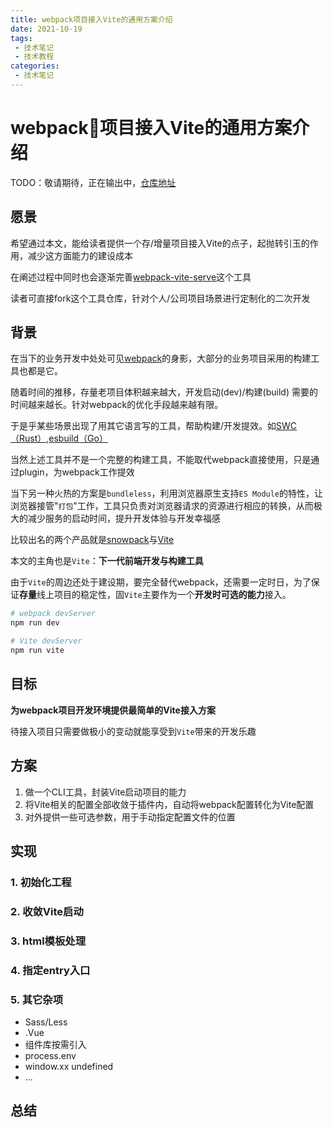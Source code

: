 ```yaml
---
title: webpack项目接入Vite的通用方案介绍
date: 2021-10-19
tags:
 - 技术笔记
 - 技术教程
categories:
 - 技术笔记
---
```

# webpack项目接入Vite的通用方案介绍

TODO：敬请期待，正在输出中，[仓库地址](https://github.com/ATQQ/webpack-vite-serve)

## 愿景
希望通过本文，能给读者提供一个存/增量项目接入Vite的点子，起抛转引玉的作用，减少这方面能力的建设成本

在阐述过程中同时也会逐渐完善[webpack-vite-serve](https://github.com/ATQQ/webpack-vite-serve)这个工具

读者可直接fork这个工具仓库，针对个人/公司项目场景进行定制化的二次开发

## 背景
在当下的业务开发中处处可见[webpack](https://webpack.docschina.org/concepts/)的身影，大部分的业务项目采用的构建工具也都是它。

随着时间的推移，存量老项目体积越来越大，开发启动(dev)/构建(build) 需要的时间越来越长。针对webpack的优化手段越来越有限。

于是乎某些场景出现了用其它语言写的工具，帮助构建/开发提效。如[SWC（Rust）](https://github.com/swc-project/swc),[esbuild（Go）](https://github.com/evanw/esbuild)

当然上述工具并不是一个完整的构建工具，不能取代webpack直接使用，只是通过plugin，为webpack工作提效

当下另一种火热的方案是`bundleless`，利用浏览器原生支持`ES Module`的特性，让浏览器接管"`打包`"工作，工具只负责对浏览器请求的资源进行相应的转换，从而极大的减少服务的启动时间，提升开发体验与开发幸福感

比较出名的两个产品就是[snowpack](https://github.com/snowpackjs/snowpack)与[Vite](https://github.com/vitejs/vite)

本文的主角也是`Vite`：**下一代前端开发与构建工具**

由于`Vite`的周边还处于建设期，要完全替代webpack，还需要一定时日，为了保证**存量**线上项目的稳定性，固`Vite`主要作为一个**开发时可选的能力**接入。

```sh
# webpack devServer
npm run dev

# Vite devServer
npm run vite
```
## 目标

**为webpack项目开发环境提供最简单的Vite接入方案**

待接入项目只需要做极小的变动就能享受到`Vite`带来的开发乐趣

## 方案
1. 做一个CLI工具，封装Vite启动项目的能力
2. 将Vite相关的配置全部收敛于插件内，自动将webpack配置转化为Vite配置
3. 对外提供一些可选参数，用于手动指定配置文件的位置

## 实现
### 1. 初始化工程

### 2. 收敛Vite启动

### 3. html模板处理

### 4. 指定entry入口

### 5. 其它杂项
* Sass/Less
* .Vue
* 组件库按需引入
* process.env
* window.xx undefined
* ...
## 总结

<comment/>
<tongji/>